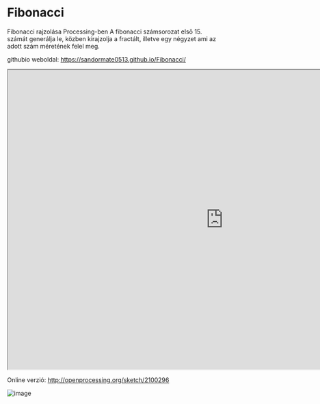 # Fibonacci
Fibonacci rajzolása Processing-ben
A fibonacci számsorozat első 15. számát generálja le, közben kirajzolja a fractált, illetve egy négyzet ami az adott szám méretének felel meg.

githubio weboldal: https://sandormate0513.github.io/Fibonacci/
<iframe src="https://openprocessing.org/sketch/2100296/embed/" width="1006" height="700"></iframe>

Online verzió: http://openprocessing.org/sketch/2100296

![image](https://github.com/Sandormate0513/Fibonacci/assets/31538353/24c9a96f-c859-4d9c-bf94-9361c1b11d8d)

